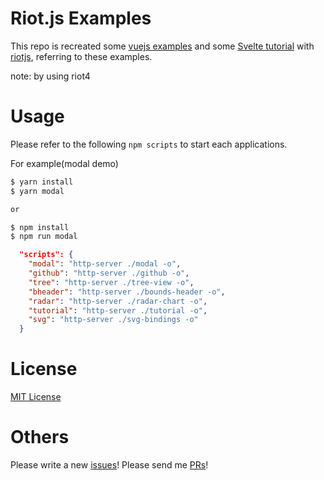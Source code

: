# Riot.js Examples

This repo is recreated some [vuejs examples](https://jp.vuejs.org/v2/examples/) and some [Svelte tutorial](https://svelte.dev/tutorial/) with [riotjs](https://riot.js.org/), referring to these examples.

note: by using riot4

# Usage
Please refer to the following `npm scripts` to start each applications.

For example(modal demo)

```bash
$ yarn install
$ yarn modal

or

$ npm install
$ npm run modal
```

```json
  "scripts": {
    "modal": "http-server ./modal -o",
    "github": "http-server ./github -o",
    "tree": "http-server ./tree-view -o",
    "bheader": "http-server ./bounds-header -o",
    "radar": "http-server ./radar-chart -o",
    "tutorial": "http-server ./tutorial -o",
    "svg": "http-server ./svg-bindings -o"
  }
```

# License

[MIT License](https://github.com/kkeeth/riot-examples/blob/master/LICENSE)

# Others

Please write a new [issues](https://github.com/kkeeth/riot-examples/issues)! Please send me [PRs](https://github.com/kkeeth/riot-examples/pulls)!
